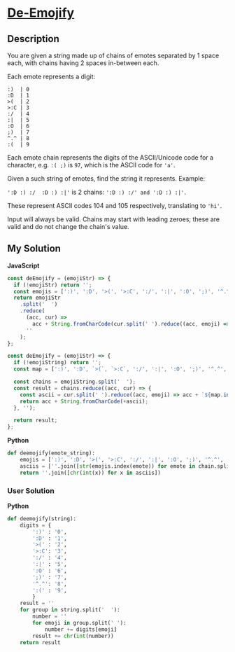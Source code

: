 # [De-Emojify](https://www.codewars.com/kata/6627696c86b953001280675e)

## Description

You are given a string made up of chains of emotes separated by 1 space each, with chains having 2 spaces in-between each.

Each emote represents a digit:

```
:)  | 0
:D  | 1
>(  | 2
>:C | 3
:/  | 4
:|  | 5
:O  | 6
;)  | 7
^.^ | 8
:(  | 9
```

Each emote chain represents the digits of the ASCII/Unicode code for a character, e.g. `:( ;)` is `97`, which is the ASCII code for `'a'`.

Given a such string of emotes, find the string it represents. Example:

`':D :) :/  :D :) :|'` is 2 chains: `':D :) :/' and ':D :) :|'`.

These represent ASCII codes 104 and 105 respectively, translating to `'hi'`.

Input will always be valid. Chains may start with leading zeroes; these are valid and do not change the chain's value.

## My Solution

**JavaScript**

```js
const deEmojify = (emojiStr) => {
  if (!emojiStr) return '';
  const emojis = [':)', ':D', '>(', '>:C', ':/', ':|', ':O', ';)', '^.^', ':('];
  return emojiStr
    .split('  ')
    .reduce(
      (acc, cur) =>
        acc + String.fromCharCode(cur.split(' ').reduce((acc, emoji) => acc + `${emojis.indexOf(emoji)}`, '')),
      ''
    );
};
```

```js
const deEmojify = (emojiStr) => {
  if (!emojiString) return '';
  const map = [':)', ':D', `>(`, `>:C`, ':/', ':|', ':O', ';)', '^.^', ':('];

  const chains = emojiString.split('  ');
  const result = chains.reduce((acc, cur) => {
    const ascii = cur.split(' ').reduce((acc, emoji) => acc + `${map.indexOf(emoji)}`, '');
    return acc + String.fromCharCode(+ascii);
  }, '');

  return result;
};
```

**Python**

```py
def deemojify(emote_string):
    emojis = [':)', ':D', '>(', '>:C', ':/', ':|', ':O', ';)', '^.^', ':(']
    asciis = [''.join([str(emojis.index(emote)) for emote in chain.split(' ')]) for chain in emote_string.split('  ')]
    return ''.join([chr(int(x)) for x in asciis])
```

### User Solution

**Python**

```py
def deemojify(string):
    digits = {
        ':)' : '0',
        ':D' : '1',
        '>(' : '2',
        '>:C': '3',
        ':/' : '4',
        ':|' : '5',
        ':O' : '6',
        ';)' : '7',
        '^.^': '8',
        ':(' : '9',
        }
    result = ''
    for group in string.split('  '):
        number = ''
        for emoji in group.split(' '):
            number += digits[emoji]
        result += chr(int(number))
    return result
```
